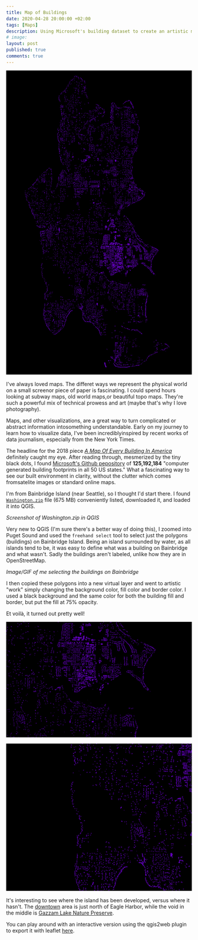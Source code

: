 ```yaml
---
title: Map of Buildings
date: 2020-04-28 20:00:00 +02:00
tags: [Maps]
description: Using Microsoft's building dataset to create an artistic map of my hometown
# image:
layout: post
published: true
comments: true
---
```

<!-- {::nomarkdown}
<img 
    src="/assets/img/2020-04-28-building-map-bainbridge/Bainbridge-1.svg"
    alt="Bainbridge Island's buildings"
    height="800"
    width="1600" />
{:/} -->

![Bainbridge Island](../assets/img/2020-04-28-building-map-bainbridge/bainbridge-1.png)

I've always loved maps. The differet ways we represent the physical world on a small screenor piece of paper is fascinating. I could spend hours looking at subway maps, old world maps,or beautiful topo maps. They're such a powerful mix of technical prowess and art (maybe that's why I love photography).

Maps, and other visualizations, are a great way to turn complicated or abstract information intosomething understandable. Early on my journey to learn how to visualize data, I've been incrediblyinspired by recent works of data journalism, especially from the New York Times.

The headline for the 2018 piece [*A Map Of Every Building In America*](https://www.nytimes.com/interactive/2018/10/12/us/map-of-every-building-in-the-united-states.html) definitely caught my eye. After reading through, mesmerized by the tiny black dots, I found [Microsoft's Github pepository](https://github.com/Microsoft/USBuildingFootprints/) of **125,192,184** "computer generated building footprints in all 50 US states." What a fascinating way to see our built environment in clarity, without the clutter which comes fromsatelite images or standard online maps.

I'm from Bainbridge Island (near Seattle), so I thought I'd start there. I found [`Washington.zip`](https://usbuildingdata.blob.core.windows.net/usbuildings-v1-1/Washington.zip) file (675 MB) conveniently listed, downloaded it, and loaded it into QGIS.

*Screenshot of Washington.zip in QGIS*

Very new to QGIS (I'm sure there's a better way of doing this), I zoomed into Puget Sound and used the `freehand select` tool to select just the polygons (buildings) on Bainbridge Island. Being an island surrounded by water, as all islands tend to be, it was easy to define what was a building on Bainbridge and what wasn't. Sadly the buildings aren't labeled, unlike how they are in OpenStreetMap.

*Image/GIF of me selecting the buildings on Bainbridge*

I then copied these polygons into a new virtual layer and went to artistic "work" simply changing the background color, fill color and border color. I used a black background and the same color for both the building fill and border, but put the fill at 75% opacity.

Et voilà, it turned out pretty well!

![Downtown](../assets/img/2020-04-28-building-map-bainbridge/bainbridge-2.png "Downtown")

![Nature Reserve](../assets/img/2020-04-28-building-map-bainbridge/bainbridge-3.png "Nature Reserve")

It's interesting to see where the island has been developed, versus where it hasn't. The [downtown](http://wrynearson.github.io/../assets/img/2020-04-28-building-map-bainbridge/bainbridge-2.jpg) area is just north of Eagle Harbor, while the void in the middle is [Gazzam Lake Nature Preserve](../assets/img/2020-04-28-building-map-bainbridge/bainbridge-3.jpg).
<!-- note - full link to see if popup works -->

You can play around with an interactive version using the qgis2web plugin to export it with leaflet [here](/TestMap).
